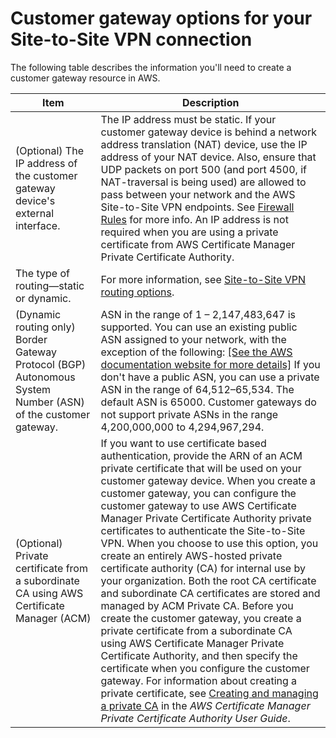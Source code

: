 # Customer gateway options for your Site\-to\-Site VPN connection<a name="cgw-options"></a>

The following table describes the information you'll need to create a customer gateway resource in AWS\.


| Item | Description | 
| --- | --- | 
|  \(Optional\) The IP address of the customer gateway device's external interface\.  |  The IP address must be static\. If your customer gateway device is behind a network address translation \(NAT\) device, use the IP address of your NAT device\. Also, ensure that UDP packets on port 500 \(and port 4500, if NAT\-traversal is being used\) are allowed to pass between your network and the AWS Site\-to\-Site VPN endpoints\. See [Firewall Rules](your-cgw.md#FirewallRules) for more info\. An IP address is not required when you are using a private certificate from AWS Certificate Manager Private Certificate Authority\.  | 
|  The type of routing—static or dynamic\.   | For more information, see [Site\-to\-Site VPN routing options](VPNRoutingTypes.md)\. | 
|  \(Dynamic routing only\) Border Gateway Protocol \(BGP\) Autonomous System Number \(ASN\) of the customer gateway\.  |  ASN in the range of 1 – 2,147,483,647 is supported\. You can use an existing public ASN assigned to your network, with the exception of the following: [\[See the AWS documentation website for more details\]](http://docs.aws.amazon.com/vpn/latest/s2svpn/cgw-options.html) If you don't have a public ASN, you can use a private ASN in the range of 64,512–65,534\. The default ASN is 65000\. Customer gateways do not support private ASNs in the range 4,200,000,000 to 4,294,967,294\.  | 
| \(Optional\) Private certificate from a subordinate CA using AWS Certificate Manager \(ACM\) | If you want to use certificate based authentication, provide the ARN of an ACM private certificate that will be used on your customer gateway device\. When you create a customer gateway, you can configure the customer gateway to use AWS Certificate Manager Private Certificate Authority private certificates to authenticate the Site\-to\-Site VPN\. When you choose to use this option, you create an entirely AWS\-hosted private certificate authority \(CA\) for internal use by your organization\. Both the root CA certificate and subordinate CA certificates are stored and managed by ACM Private CA\. Before you create the customer gateway, you create a private certificate from a subordinate CA using AWS Certificate Manager Private Certificate Authority, and then specify the certificate when you configure the customer gateway\. For information about creating a private certificate, see [Creating and managing a private CA](https://docs.aws.amazon.com/acm-pca/latest/userguide/PcaCreatingManagingCA.html) in the *AWS Certificate Manager Private Certificate Authority User Guide*\. | 